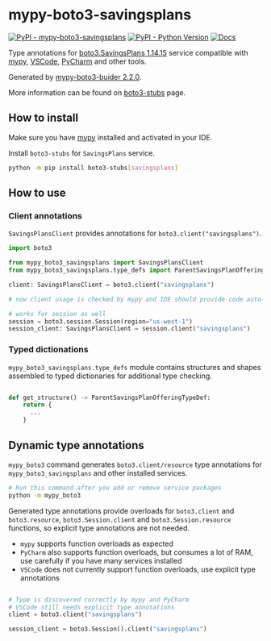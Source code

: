 # mypy-boto3-savingsplans

[![PyPI - mypy-boto3-savingsplans](https://img.shields.io/pypi/v/mypy-boto3-savingsplans.svg?color=blue)](https://pypi.org/project/mypy-boto3-savingsplans)
[![PyPI - Python Version](https://img.shields.io/pypi/pyversions/mypy-boto3-savingsplans.svg?color=blue)](https://pypi.org/project/mypy-boto3-savingsplans)
[![Docs](https://img.shields.io/readthedocs/mypy-boto3-builder.svg?color=blue)](https://mypy-boto3-builder.readthedocs.io/)

Type annotations for
[boto3.SavingsPlans 1.14.15](https://boto3.amazonaws.com/v1/documentation/api/1.14.15/reference/services/savingsplans.html#SavingsPlans) service
compatible with [mypy](https://github.com/python/mypy), [VSCode](https://code.visualstudio.com/),
[PyCharm](https://www.jetbrains.com/pycharm/) and other tools.

Generated by [mypy-boto3-buider 2.2.0](https://github.com/vemel/mypy_boto3_builder).

More information can be found on [boto3-stubs](https://pypi.org/project/boto3-stubs/) page.

## How to install

Make sure you have [mypy](https://github.com/python/mypy) installed and activated in your IDE.

Install `boto3-stubs` for `SavingsPlans` service.

```bash
python -m pip install boto3-stubs[savingsplans]
```

## How to use

### Client annotations

`SavingsPlansClient` provides annotations for `boto3.client("savingsplans")`.

```python
import boto3

from mypy_boto3_savingsplans import SavingsPlansClient
from mypy_boto3_savingsplans.type_defs import ParentSavingsPlanOfferingTypeDef, ...

client: SavingsPlansClient = boto3.client("savingsplans")

# now client usage is checked by mypy and IDE should provide code auto-complete

# works for session as well
session = boto3.session.Session(region="us-west-1")
session_client: SavingsPlansClient = session.client("savingsplans")
```








### Typed dictionations

`mypy_boto3_savingsplans.type_defs` module contains structures and shapes assembled
to typed dictionaries for additional type checking.

```python

def get_structure() -> ParentSavingsPlanOfferingTypeDef:
    return {
      ...
    }
```


## Dynamic type annotations

`mypy_boto3` command generates `boto3.client/resource` type annotations for
`mypy_boto3_savingsplans` and other installed services.

```bash
# Run this command after you add or remove service packages
python -m mypy_boto3
```

Generated type annotations provide overloads for `boto3.client` and `boto3.resource`,
`boto3.Session.client` and `boto3.Session.resource` functions,
so explicit type annotations are not needed.

- `mypy` supports function overloads as expected
- `PyCharm` also supports function overloads, but consumes a lot of RAM, use carefully if you have many services installed
- `VSCode` does not currently support function overloads, use explicit type annotations

```python

# Type is discovered correctly by mypy and PyCharm
# VSCode still needs explicit type annotations
client = boto3.client("savingsplans")

session_client = boto3.Session().client("savingsplans")
```
